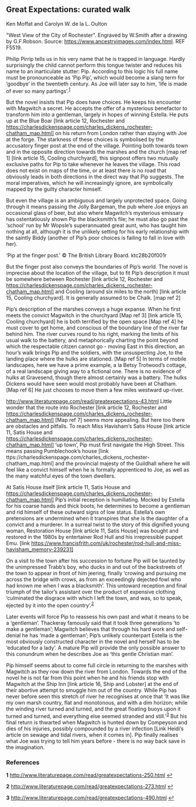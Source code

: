 ## Great Expectations: curated walk
Ken Moffat and Carolyn W. de la L. Oulton


"West View of the City of Rochester". Engraved by W.Smith after a drawing by G.F.Robson. 
Source: https://www.ancestryimages.com/index.html. REF F5519.

Philip Pirrip tells us in his very name that he is trapped in language. Hardly surprisingly the child cannot perform this 
tongue twister and reduces his name to an inarticulate stutter: Pip.  According to this logic his full name must be 
pronounceable as ‘Pip Pip’, which would become a slang term for ‘goodbye’ in the twentieth century. As Joe will later say to 
him, ‘life is made of ever so many partings’.<sup id="a1">[1](#f1)</sup>

But the novel insists that Pip does have choices. He keeps his encounter with Magwitch a secret. He accepts the offer of a 
mysterious benefactor to transform him into a gentleman, largely in hopes of winning Estella. He puts up at the Blue Boar 
[link article 12, Rochester and https://charlesdickenspage.com/charles_dickens_rochester-chatham_map.html] on his return from 
London rather than staying with Joe at the forge. The starkness of these choices is symbolised by the accusatory finger post at the end of the village. Pointing both towards town and in the opposite direction towards the marshes and the church 
[map ref 1] [link article 15, Cooling churchyard], this signpost offers two mutually exclusive paths for Pip to take whenever 
he leaves the village. This road does not exist on maps of the time, or at least there is no road that obviously leads in both 
directions in the direct way that Pip suggests. The moral imperatives, which he will increasingly ignore, are symbolically 
mapped by the guilty character himself.

But even the village is an ambiguous and largely unprotected space. Going through it means passing the Jolly Bargeman, the pub 
where Joe enjoys an occasional glass of beer, but also where Magwitch’s  mysterious emissary has ostentatiously shown Pip the 
blacksmith’s file; he must also go past the ‘school’ run by Mr Wopsle’s superannuated great aunt, who has taught him nothing 
at all, although it is the unlikely setting for his early relationship with the saintly Biddy (another of Pip’s poor choices 
is failing to fall in love with her).
 
‘Pip at the finger post.’ © The British Library Board. ktc28b20f001r 

But the finger post also conveys the boundaries of Pip’s world. The novel is imprecise about the location of the village, but 
to fit Pip’s description it must be somewhere between Rochester [link article 12, Rochester and 
https://charlesdickenspage.com/charles_dickens_rochester-chatham_map.html] and Cooling (around six miles to the north) 
[link article 15, Cooling churchyard]. It is generally assumed to be Chalk. [map ref 2]

Pip’s description of the marshes conveys a huge expanse. When he first meets the convict Magwitch in the churchyard [Map ref 3] 
[link article 15, Cooling churchyard] he is both terrified by the open space [Map ref 4] he must cover to get home, and 
conscious of the boundary line of the river far behind him. The river curves round to his right, marking the limits of his 
usual walk to the battery, and metaphorically charting the point beyond which the respectable citizen cannot go - moving East 
in this direction, an hour’s walk brings Pip and the soldiers, with the unsuspecting Joe, to the landing place where the 
hulks are stationed.  [Map ref 5] In terms of mobile landscapes, here we have a prime example, a la Betsy Trotwood’s cottage, 
of a real landscape giving way to a fictional one. There is no evidence of hulks at Gravesend, though there almost certainly 
was a battery. The hulks Dickens would have seen would most probably have been at Chatham. [Map ref 6] He just chooses to move 
them a few miles westward up-river.

http://www.literaturepage.com/read/greatexpectations-43.html
Little wonder that the route into Rochester [link article 12, Rochester and 
https://charlesdickenspage.com/charles_dickens_rochester-chatham_map.html] [Map ref 7] seems more appealing. But here too there 
are obstacles and pitfalls. To reach Miss Havisham’s Satis House [link article 11, Satis House and 
https://charlesdickenspage.com/charles_dickens_rochester-chatham_map.html] ‘up town’, Pip must first navigate the High Street. 
This means passing Pumblechook’s house [link ttps://charlesdickenspage.com/charles_dickens_rochester-chatham_map.html] and the 
provincial majesty of the Guildhall where he will feel like a convict himself when he is formally apprenticed to Joe, as well 
as the many watchful eyes of the town dwellers.

At Satis House itself [link article 11, Satis House and 
https://charlesdickenspage.com/charles_dickens_rochester-chatham_map.html] Pip’s initial reception is humiliating. Mocked by 
Estella for his coarse hands and thick boots, he determines to become a gentleman and rid himself of these outward signs of 
low status. Estella’s own pretensions are undermined when it transpires that she is the daughter of a convict and a murderer. 
In a surreal twist to the story of this dignified young woman, Restoration House [link article 11, Satis House] was bought and 
restored in the 1980s by entertainer Rod Hull and his irrepressible puppet Emu. 
[link https://www.francisfrith.com/uk/rochester/rod-hull-and-miss-havisham_memory-239231]

On a visit to the town after his succession to fortune Pip will be taunted by the unimpressed Trabb’s boy, who ducks in and 
out of the backstreets of the town to appear in front of him jeering, finally ‘crowing and pursuing me across the bridge with 
crows, as from an exceedingly dejected fowl who had known me when I was a blacksmith’. This untoward reception and final 
triumph of the tailor’s assistant over the product of expensive clothing ‘culminated the disgrace with which I left the town, 
and was, so to speak, ejected by it into the open country’.<sup id="a2">[2](#f2)</sup>

Later events will force Pip to reassess his own past and what it means to be a ‘gentleman’. Thackeray famously said that it 
took three generations ‘to make a gentleman’; Magwitch believes that through his hard work and self-denial he has ‘made a 
gentleman’; Pip’s unlikely counterpart Estella is the most obviously constructed character in the novel and herself has to be 
‘educated for a lady’. A mature Pip will provide the only possible answer to this conundrum when he describes Joe as ‘this 
gentle Christian man’.

Pip himself seems about to come full circle in returning to the marshes with Magwitch as they row down the river from London. 
Towards the end of the novel he is not far from this point when he and his friends stop with Magwitch at the Ship Inn [link 
article 16, Ship and Lobster] at the end of their abortive attempt to smuggle him out of the country. While Pip has never 
before seen this stretch of river he recognises at once that ‘It was like my own marsh country, flat and monotonous, and with 
a dim horizon; while the winding river turned and turned, and the great floating buoys upon it turned and turned, and 
everything else seemed stranded and still.’<sup id="a3">[3](#f)</sup> But his final return 
is thwarted when Magwitch is hunted down by Compeyson and dies of his injuries, possibly compounded by a river infection 
[Link Heidi’s article on sewage and tidal rivers, when it comes in]. Pip finally realises what Joe was trying to tell him 
years before - there is no way back save in the imagination.

### References

<b id="f1">1</b> http://www.literaturepage.com/read/greatexpectations-250.html [↩](#a1)

<b id="f2">2</b> http://www.literaturepage.com/read/greatexpectations-273.html [↩](#a2)

<b id="f3">3</b> http://www.literaturepage.com/read/greatexpectations-490.html [↩](#a3)
